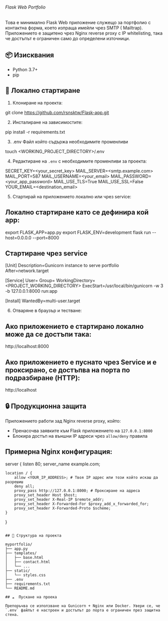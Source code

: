 ###### Flask Web Portfolio ######

Това е минимално Flask Web приложение служещо за портфолио с контактна форма, което изпраща имейли чрез SMTP ( Mailtrap). Приложението е защитено чрез Nginx reverse proxy с IP whitelisting, така че достъпът е ограничен само до определени източници.

## 📦 Изисквания

* Python 3.7+
* pip

## 🧪 Локално стартиране

1. Клониране на проекта:

git clone https://github.com/rsnsktw/Flask-app.git

2. Инсталиране на зависимостите:

pip install -r requirements.txt

3. .env Файл който съдържа необходимите променливи

touch <WORKING_PROJECT_DIRECTORY>/.env

4. Редактиране на `.env` с необходимите променливи за проекта:

SECRET_KEY=<your_secret_key>
MAIL_SERVER=<smtp.example.com>
MAIL_PORT=587
MAIL_USERNAME=<your_email>
MAIL_PASSWORD=<your_app_password>
MAIL_USE_TLS=True
MAIL_USE_SSL=False
YOUR_EMAIL=<destination_email>

5. Стартирай на приложението локално или чрез service:


## Локално стартиране като се дефинира кой app:

export FLASK_APP=app.py
export FLASK_ENV=development
flask run --host=0.0.0.0 --port=8000

## Стартиране чрез service

[Unit]
Description=Gunicorn instance to serve portfolio
After=network.target

[Service]
User=<USER>
Group=<GROUP>
WorkingDirectory=<PROJECT_WORKING_DIRECTORY>
ExecStart=/usr/local/bin/gunicorn -w 3 -b 127.0.0.1:8000 run:app

[Install]
WantedBy=multi-user.target

6. Отваряне в браузър и тестване:

## Ако приложението е стартирано локално може да се достъпи така:
http://localhost:8000

## Ако приложението е пуснато чрез Service и е проксирано, се достъпва на порта по подразбиране (HTTP):
http://localhost

## 🔒 Продукционна защита

Приложението работи зад Nginx reverse proxy, който:

* Пренасочва заявките към Flask приложението на `127.0.0.1:8000`
* Блокира достъп на външни IP адреси чрез `allow/deny` правила

## Примерна Nginx конфигурация:

server {
    listen 80;
    server_name example.com;

    location / {
        allow <YOUR_IP_ADDRESS>; # Твоя IP адрес или този който искаш да разрешиш
        deny all;
        proxy_pass http://127.0.0.1:8000; # Проксиране на адреса
        proxy_set_header Host $host;
        proxy_set_header X-Real-IP $remote_addr;
        proxy_set_header X-Forwarded-For $proxy_add_x_forwarded_for;
        proxy_set_header X-Forwarded-Proto $scheme;
    }
}
```

## 📂 Структура на проекта

myportfolio/
├── app.py
├── templates/
│   ├── base.html
│   ├── contact.html
│   └── ...
├── static/
│   └── styles.css
├── .env
├── requirements.txt
└── README.md

## ☁️  Пускане на проека

Препоръчва се използване на Gunicorn + Nginx или Docker. Увери се, че `.env` файлът е настроен и достъпът до порта е ограничен през защитна стена.

